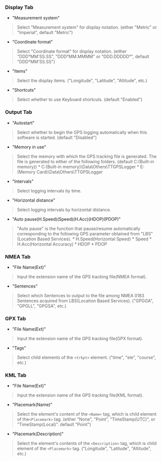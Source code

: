 ### Display Tab ###
  * "Measurement system"
> Select "Measurement system" for display notation. (either "Metric" or "Imperial", default "Metric")
  * "Coordinate format"
> Select "Coordinate format" for display notation. (either "DDD°MM'SS.SS", "DDD°MM.MMMM" or "DDD.DDDDD°", default "DDD°MM'SS.SS")
  * "Items"
> Select the display items. ("Longitude", "Latitude", "Altitude", etc.)
  * "Shortcuts"
> Select whether to use Keyboard shortcuts. (default "Enabled")

### Output Tab ###
  * "Autostart"
> Select whether to begin the GPS logging automatically when this software is started.  (default "Disabled")
  * "Memory in use"
> Select the memory with which the GPS tracking file is generated. The file is generated to either of the following folders. (default C:(Built-in memory))
    * C:(Built-in memory)\Data\Others\TTGPSLogger
    * E:(Memory Card)\Data\Others\TTGPSLogger
  * "Intervals"
> Select logging intervals by time.
  * "Horizontal distance"
> Select logging intervals by horizontal distance.
  * "Auto pause(H.Speed)(Speed)(H.Acc)(HDOP)(PDOP)"
> "Auto pause" is the function that pause/resume automatically corresponding to the following GPS parameter obtained from "LBS"(Location Based Services).
    * H.Speed(Horizontal Speed)
    * Speed
    * H.Acc(Horizontal Accuracy)
    * HDOP
    * PDOP
### NMEA Tab ###
  * "File Name(Ext)"
> Input the extension name of the GPS tracking file(NMEA format).
  * "Sentences"
> Select which Sentences to output to the file among NMEA 0183 Sentences acquired from LBS(Location Based Services). ("GPGGA", "GPGLL", "GPGSA", etc.)
### GPX Tab ###
  * "File Name(Ext)"
> Input the extension name of the GPS tracking file(GPX format).
  * "Tags"
> Select child elements of the `<trkpt>` element. ("time", "ele", "course", etc.)
### KML Tab ###
  * "File Name(Ext)"
> Input the extension name of the GPS tracking file(KML format).
  * "Placemark(Name)"
> Select the element's content of the `<Name>` tag, which is child element of the`<Placemark>` tag. (either "None", "Point", "TimeStamp(UTC)", or "TimeStamp(Local)". default "Point")
  * "Placemark(Description)"
> Select the element's contents of the `<Description>` tag, which is child element of the `<Placemark>` tag.  ("Longitude", "Latitude", "Altitude", etc.)